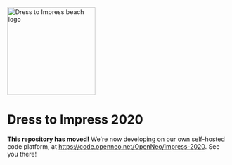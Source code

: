 <img src="https://i.imgur.com/mZ2FCfX.png" width="200" height="200" alt="Dress to Impress beach logo" />

# Dress to Impress 2020

**This repository has moved!** We're now developing on our own self-hosted
code platform, at https://code.openneo.net/OpenNeo/impress-2020. See you there!
